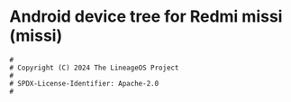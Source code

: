 # Android device tree for Redmi missi (missi)

```
#
# Copyright (C) 2024 The LineageOS Project
#
# SPDX-License-Identifier: Apache-2.0
#
```
